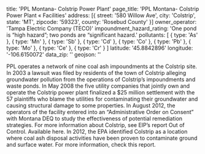 title: 'PPL Montana- Colstrip Power Plant'
page_title: 'PPL Montana- Colstrip Power Plant « Facilities'
address: [{
  street: '580 Willow Ave',
  city: 'Colstrip',
  state: 'MT',
  zipcode: '59323',
  county: 'Rosebud County'
}]
owner_operator: 'Tampa Electric Company (TECO)'
impoundment_hazard_rating: 'One pond is “high hazard”; two ponds are “significant hazard.'
pollutants: [
    {
      type: 'As'
    },
    {
      type: 'Mn'
    },
    {
      type: 'Sb'
    },
    {
      type: 'Cd'
    },
    {
      type: 'Co'
    },
    {
      type: 'Pb'
    },
    {
      type: 'Mo'
    },
    {
      type: 'Ce'
    },
    {
      type: 'Cr'
    }
]
latitude: '45.8842896'
longitude: '-106.6150072'
data_zip: ''
geojson: ''

PPL operates a network of nine coal ash impoundments at the Colstrip site. In 2003 a lawsuit was filed by residents of the town of Colstrip alleging groundwater pollution from the operations of Colstrip’s impoundments and waste ponds.  In May 2008 the five utility companies that jointly own and operate the Colstrip power plant finalized a $25 million settlement with the 57 plaintiffs who blame the utilities for contaminating their groundwater and causing structural damage to some properties. In August 2012, the operators of the facility entered into an “Administrative Order on Consent” with Montana DEQ to study the effectiveness of potential remediation strategies.  For more information about Colstrip, see EIP’s report Out of Control. Available here. In 2012, the EPA identified Colstrip as a location where coal ash disposal activities have been proven to contaminate ground and surface water. For more information, check this report.